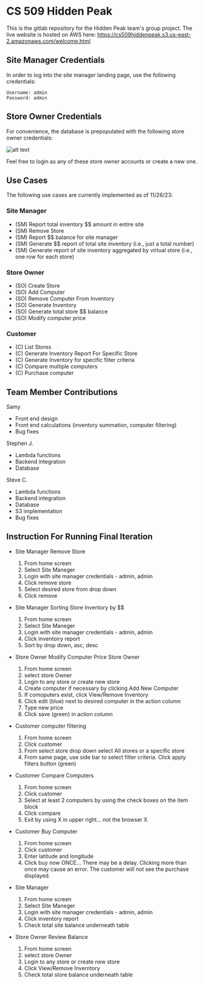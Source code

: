 # CS 509 Hidden Peak

This is the gitlab repository for the Hidden Peak team's group project. The live website is hosted on AWS here: https://cs509hiddenpeak.s3.us-east-2.amazonaws.com/welcome.html

## Site Manager Credentials

In order to log into the site manager landing page, use the following credentials:

```
Username: admin
Password: admin
```

## Store Owner Credentials
For convenience, the database is prepopulated with the following store owner credentials:

![alt text](images/image.png "Title")

 Feel free to login as any of these store owner accounts or create a new one.

## Use Cases

The following use cases are currently implemented as of 11/26/23:

### Site Manager

- (SM) Report total inventory $$ amount in entire site
- (SM) Remove Store
- (SM) Report $$ balance for site manager
- (SM) Generate $$ report of total site inventory (i.e., just a total number)
- (SM) Generate report of site inventory aggregated by virtual store (i.e., one row for each store)

### Store Owner

- (SO) Create Store
- (SO) Add Computer
- (SO) Remove Computer From Inventory
- (SO) Generate Inventory
- (SO) Generate total store $$ balance
- (SO) Modify computer price

### Customer

- (C) List Stores
- (C) Generate Inventory Report For Specific Store
- (C) Generate Inventory for specific filter criteria
- (C) Compare multiple computers
- (C) Purchase computer

## Team Member Contributions

Samy
- Front end design
- Front end calculations (inventory summation, computer filtering)
- Bug fixes

Stephen J.
- Lambda functions
- Backend integration
- Database

Steve C.
- Lambda functions
- Backend integration
- Database
- S3 implementation
- Bug fixes

## Instruction For Running Final Iteration

- Site Manager Remove Store
    1. From home screen
    2. Select Site Maneger
    3. Login with site manager credentials - admin, admin
    4. Click remove store
    5. Select desired store from drop down
    6. Click remove

- Site Manager Sorting Store Inventory by $$
    1. From home screen
    2. Select Site Maneger
    3. Login with site manager credentials - admin, admin
    4. Click inventoiry report
    5. Sort by drop down, asc, desc

- Store Owner Modify Computer Price Store Owner
    1. From home screen
    2. select store Owner
    3. Login to any store or create new store
    4. Create computer if necessary by clicking Add New Computer
    5. If comoputers exist, click View/Remove Inventory
    6. Click edit (blue) next to desired computer in the action column
    7. Type new price
    8. Click save (green) in action column

- Customer computer filtering
    1. From home screen
    2. Click customer
    3. From select store drop down select All stores or a specific store
    4. From same page, use side bar to select filter criteria. Click apply filters button (green)
    
- Customer Compare Computers
    1. From home screen
    2. Click customer
    3. Select at least 2 computers by using the check boxes on the item block
    4. Click compare
    5. Exit by using X in upper right... not the browser X

- Customer Buy Computer
    1. From home screen
    2. Click customer
    3. Enter latitude and longitude
    4. Click buy now ONCE... There may be a delay. Clicking more than once may cause an error. 
       The customer will not see the purchase displayed.

- Site Manager
    1. From home screen
    2. Select Site Maneger
    3. Login with site manager credentials - admin, admin
    4. Click inventory report
    5. Check total site balance underneath table

- Store Owner Review Balance
    1. From home screen
    2. select store Owner
    3. Login to any store or create new store
    4. Click View/Remove Inverntory
    5. Check total store balance underneath table

    


